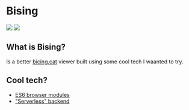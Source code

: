 # Bising
![](https://wt-4c17b3c888c61e0fdd8b150c4789e9c0-0.sandbox.auth0-extend.com/squire-server/version/v0.0.0/60A561) ![](https://wt-4c17b3c888c61e0fdd8b150c4789e9c0-0.sandbox.auth0-extend.com/squire-server/status/%20%F0%9F%8D%90%E2%9C%A8/82A0BC)

## What is Bising?
Is a better [bicing.cat](https://www.bicing.cat/ca/mapa-de-disponibilitat) viewer built using some cool tech I waanted to try.

## Cool tech?
- [ES6 browser modules](https://www.sitepoint.com/using-es-modules/)
- ["Serverless" backend](https://webtask.io/)